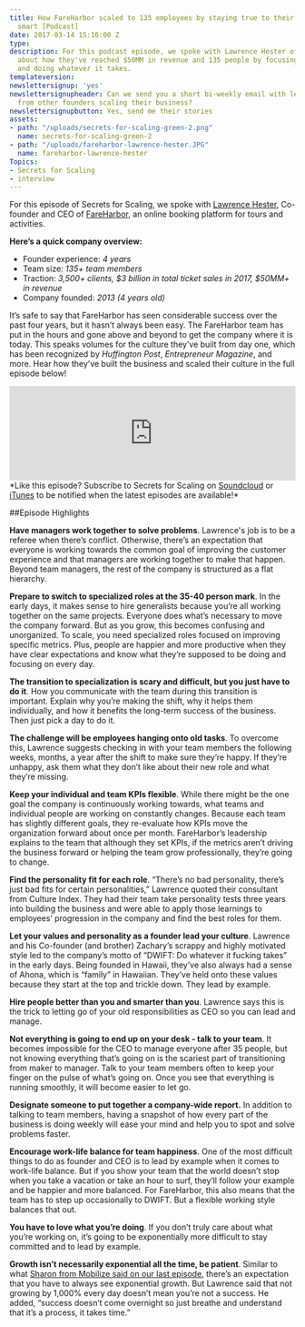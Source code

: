 ```yaml
---
title: How FareHarbor scaled to 135 employees by staying true to their culture & hiring
  smart [Podcast]
date: 2017-03-14 15:16:00 Z
type: 
description: For this podcast episode, we spoke with Lawrence Hester of FareHarbor
  about how they've reached $50MM in revenue and 135 people by focusing on culture
  and doing whatever it takes.
templateversion: 
newslettersignup: 'yes'
newslettersignupheader: Can we send you a short bi-weekly email with lessons learned
  from other founders scaling their business?
newslettersignupbutton: Yes, send me their stories
assets:
- path: "/uploads/secrets-for-scaling-green-2.png"
  name: secrets-for-scaling-green-2
- path: "/uploads/fareharbor-lawrence-hester.JPG"
  name: fareharbor-lawrence-hester
Topics:
- Secrets for Scaling
- interview
---
```


For this episode of Secrets for Scaling, we spoke with <a href="https://twitter.com/lawhester" target="_blank">Lawrence Hester</a>, Co-founder and CEO of <a href="https://fareharbor.com/" target="_blank">FareHarbor</a>, an online booking platform for tours and activities. 

**Here’s a quick company overview:**

* Founder experience: *4 years*
* Team size: *135+ team members*
* Traction: *3,500+ clients, $3 billion in total ticket sales in 2017, $50MM+ in revenue*
* Company founded: *2013 (4 years old)*

It’s safe to say that FareHarbor has seen considerable success over the past four years, but it hasn’t always been easy. The FareHarbor team has put in the hours and gone above and beyond to get the company where it is today. This speaks volumes for the culture they’ve built from day one, which has been recognized by *Huffington Post*, *Entrepreneur Magazine*, and more. Hear how they’ve built the business and scaled their culture in the full episode below! 

<iframe width="100%" height="166" scrolling="no" frameborder="no" src="https://w.soundcloud.com/player/?url=https%3A//api.soundcloud.com/tracks/312342355&amp;color=ff5500&amp;auto_play=false&amp;hide_related=false&amp;show_comments=true&amp;show_user=true&amp;show_reposts=false"></iframe> 

<br>
*Like this episode? Subscribe to Secrets for Scaling on <a href="https://soundcloud.com/geckoboard" target="_blank">Soundcloud</a> or <a href="https://itunes.apple.com/us/podcast/secrets-for-scaling/id1178675789?mt=2" target="_blank">iTunes</a> to be notified when the latest episodes are available!*   

##Episode Highlights

**Have managers work together to solve problems**. Lawrence's job is to be a referee when there’s conflict. Otherwise, there’s an expectation that everyone is working towards the common goal of improving the customer experience and that managers are working together to make that happen. Beyond team managers, the rest of the company is structured as a flat hierarchy. 

**Prepare to switch to specialized roles at the 35-40 person mark**. In the early days, it makes sense to hire generalists because you’re all working together on the same projects. Everyone does what’s necessary to move the company forward. But as you grow, this becomes confusing and unorganized. To scale, you need specialized roles focused on improving specific metrics. Plus, people are happier and more productive when they have clear expectations and know what they’re supposed to be doing and focusing on every day. 

**The transition to specialization is scary and difficult, but you just have to do it**. How you communicate with the team during this transition is important. Explain why you’re making the shift, why it helps them individually, and how it benefits the long-term success of the business. Then just pick a day to do it. 

**The challenge will be employees hanging onto old tasks**. To overcome this, Lawrence suggests checking in with your team members the following weeks, months, a year after the shift to make sure they’re happy. If they’re unhappy, ask them what they don’t like about their new role and what they’re missing. 

**Keep your individual and team KPIs flexible**. While there might be the one goal the company is continuously working towards, what teams and individual people are working on constantly changes. Because each team has slightly different goals, they re-evaluate how KPIs move the organization forward about once per month. FareHarbor’s leadership explains to the team that although they set KPIs, if the metrics aren’t driving the business forward or helping the team grow professionally, they’re going to change. 

**Find the personality fit for each role**. “There’s no bad personality, there’s just bad fits for certain personalities,” Lawrence quoted their consultant from Culture Index. They had their team take personality tests three years into building the business and were able to apply those learnings to employees’ progression in the company and find the best roles for them. 

**Let your values and personality as a founder lead your culture**. Lawrence and his Co-founder (and brother) Zachary’s scrappy and highly motivated style led to the company’s motto of “DWIFT: Do whatever it fucking takes” in the early days. Being founded in Hawaii, they’ve also always had a sense of Ahona, which is “family” in Hawaiian. They’ve held onto these values because they start at the top and trickle down. They lead by example.

**Hire people better than you and smarter than you**. Lawrence says this is the trick to letting go of your old responsibilities as CEO so you can lead and manage. 

**Not everything is going to end up on your desk - talk to your team**. It becomes impossible for the CEO to manage everyone after 35 people, but not knowing everything that’s going on is the scariest part of transitioning from maker to manager. Talk to your team members often to keep your finger on the pulse of what’s going on. Once you see that everything is running smoothly, it will become easier to let go. 

**Designate someone to put together a company-wide report.** In addition to talking to team members, having a snapshot of how every part of the business is doing weekly will ease your mind and help you to spot and solve problems faster. 

**Encourage work-life balance for team happiness**. One of the most difficult things to do as founder and CEO is to lead by example when it comes to work-life balance. But if you show your team that the world doesn’t stop when you take a vacation or take an hour to surf, they’ll follow your example and be happier and more balanced. For FareHarbor, this also means that the team has to step up occasionally to DWIFT. But a flexible working style balances that out. 

**You have to love what you’re doing**. If you don’t truly care about what you’re working on, it’s going to be exponentially more difficult to stay committed and to lead by example. 

**Growth isn’t necessarily exponential all the time, be patient**. Similar to what <a href="https://www.geckoboard.com/blog/secrets-for-scaling-sharon-savariego-mobilize-podcast/" target="_blank">Sharon from Mobilize said on our last episode</a>, there’s an expectation that you have to always see exponential growth. But Lawrence said that not growing by 1,000% every day doesn’t mean you’re not a success. He added, “success doesn’t come overnight so just breathe and understand that it’s a process, it takes time.”
